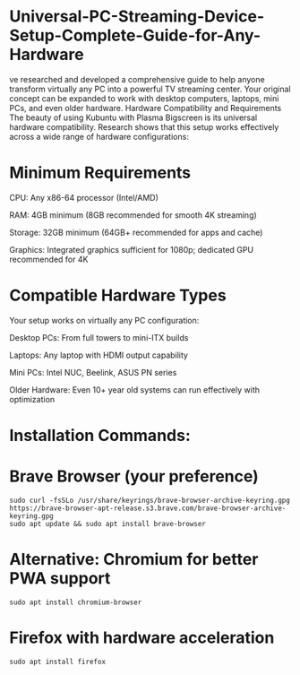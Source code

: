 # Universal-PC-Streaming-Device-Setup-Complete-Guide-for-Any-Hardware
ve researched and developed a comprehensive guide to help anyone transform virtually any PC into a powerful TV streaming center. Your original concept can be expanded to work with desktop computers, laptops, mini PCs, and even older hardware.
Hardware Compatibility and Requirements
The beauty of using Kubuntu with Plasma Bigscreen is its universal hardware compatibility. Research shows that this setup works effectively across a wide range of hardware configurations:

# Minimum Requirements

CPU: Any x86-64 processor (Intel/AMD)

RAM: 4GB minimum (8GB recommended for smooth 4K streaming)

Storage: 32GB minimum (64GB+ recommended for apps and cache)

Graphics: Integrated graphics sufficient for 1080p; dedicated GPU recommended for 4K

# Compatible Hardware Types

Your setup works on virtually any PC configuration:

Desktop PCs: From full towers to mini-ITX builds

Laptops: Any laptop with HDMI output capability

Mini PCs: Intel NUC, Beelink, ASUS PN series

Older Hardware: Even 10+ year old systems can run effectively with optimization

# Installation Commands:
# Brave Browser (your preference)
```
sudo curl -fsSLo /usr/share/keyrings/brave-browser-archive-keyring.gpg https://brave-browser-apt-release.s3.brave.com/brave-browser-archive-keyring.gpg
sudo apt update && sudo apt install brave-browser
```
# Alternative: Chromium for better PWA support
```
sudo apt install chromium-browser
```
# Firefox with hardware acceleration
```
sudo apt install firefox

